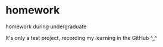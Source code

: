# homework
homework during undergraduate

It's only a test project, recording my learning in the GitHub ^_^
